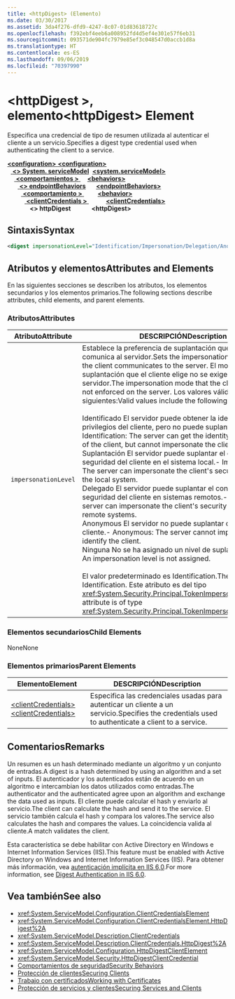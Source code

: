 ```yaml
---
title: <httpDigest> (Elemento)
ms.date: 03/30/2017
ms.assetid: 3da4f276-dfd9-4247-8c07-01d83618727c
ms.openlocfilehash: f392ebf4eeb6a008952fd4d5ef4e301e57f6eb31
ms.sourcegitcommit: 093571de904fc7979e85ef3c048547d0accb1d8a
ms.translationtype: HT
ms.contentlocale: es-ES
ms.lasthandoff: 09/06/2019
ms.locfileid: "70397990"
---
```

# <a name="httpdigest-element"></a><span data-ttu-id="29e10-102">\<httpDigest >, elemento</span><span class="sxs-lookup"><span data-stu-id="29e10-102">\<httpDigest> Element</span></span>
<span data-ttu-id="29e10-103">Especifica una credencial de tipo de resumen utilizada al autenticar el cliente a un servicio.</span><span class="sxs-lookup"><span data-stu-id="29e10-103">Specifies a digest type credential used when authenticating the client to a service.</span></span>  
  
<span data-ttu-id="29e10-104">[ **\<configuration>** ](../configuration-element.md)</span><span class="sxs-lookup"><span data-stu-id="29e10-104">[**\<configuration>**](../configuration-element.md)</span></span>\
<span data-ttu-id="29e10-105">&nbsp;&nbsp;[ **\<> System. serviceModel**](system-servicemodel.md)</span><span class="sxs-lookup"><span data-stu-id="29e10-105">&nbsp;&nbsp;[**\<system.serviceModel>**](system-servicemodel.md)</span></span>\
<span data-ttu-id="29e10-106">&nbsp;&nbsp;&nbsp;&nbsp;[ **\<comportamientos >** ](behaviors.md)</span><span class="sxs-lookup"><span data-stu-id="29e10-106">&nbsp;&nbsp;&nbsp;&nbsp;[**\<behaviors>**](behaviors.md)</span></span>\
<span data-ttu-id="29e10-107">&nbsp;&nbsp;&nbsp;&nbsp;&nbsp;&nbsp;[ **\<> endpointBehaviors**](endpointbehaviors.md)</span><span class="sxs-lookup"><span data-stu-id="29e10-107">&nbsp;&nbsp;&nbsp;&nbsp;&nbsp;&nbsp;[**\<endpointBehaviors>**](endpointbehaviors.md)</span></span>\
<span data-ttu-id="29e10-108">&nbsp;&nbsp;&nbsp;&nbsp;&nbsp;&nbsp;&nbsp;&nbsp;[ **\<comportamiento >** ](behavior-of-endpointbehaviors.md)</span><span class="sxs-lookup"><span data-stu-id="29e10-108">&nbsp;&nbsp;&nbsp;&nbsp;&nbsp;&nbsp;&nbsp;&nbsp;[**\<behavior>**](behavior-of-endpointbehaviors.md)</span></span>\
<span data-ttu-id="29e10-109">&nbsp;&nbsp;&nbsp;&nbsp;&nbsp;&nbsp;&nbsp;&nbsp;&nbsp;&nbsp;[ **\<clientCredentials >** ](clientcredentials.md)</span><span class="sxs-lookup"><span data-stu-id="29e10-109">&nbsp;&nbsp;&nbsp;&nbsp;&nbsp;&nbsp;&nbsp;&nbsp;&nbsp;&nbsp;[**\<clientCredentials>**](clientcredentials.md)</span></span>\
<span data-ttu-id="29e10-110">&nbsp;&nbsp;&nbsp;&nbsp;&nbsp;&nbsp;&nbsp;&nbsp;&nbsp;&nbsp;&nbsp;&nbsp; **\<> httpDigest**</span><span class="sxs-lookup"><span data-stu-id="29e10-110">&nbsp;&nbsp;&nbsp;&nbsp;&nbsp;&nbsp;&nbsp;&nbsp;&nbsp;&nbsp;&nbsp;&nbsp;**\<httpDigest>**</span></span>  
  
## <a name="syntax"></a><span data-ttu-id="29e10-111">Sintaxis</span><span class="sxs-lookup"><span data-stu-id="29e10-111">Syntax</span></span>  
  
```xml  
<digest impersonationLevel="Identification/Impersonation/Delegation/Anonymous/None" />
```  
  
## <a name="attributes-and-elements"></a><span data-ttu-id="29e10-112">Atributos y elementos</span><span class="sxs-lookup"><span data-stu-id="29e10-112">Attributes and Elements</span></span>  
 <span data-ttu-id="29e10-113">En las siguientes secciones se describen los atributos, los elementos secundarios y los elementos primarios.</span><span class="sxs-lookup"><span data-stu-id="29e10-113">The following sections describe attributes, child elements, and parent elements.</span></span>  
  
### <a name="attributes"></a><span data-ttu-id="29e10-114">Atributos</span><span class="sxs-lookup"><span data-stu-id="29e10-114">Attributes</span></span>  
  
|<span data-ttu-id="29e10-115">Atributo</span><span class="sxs-lookup"><span data-stu-id="29e10-115">Attribute</span></span>|<span data-ttu-id="29e10-116">DESCRIPCIÓN</span><span class="sxs-lookup"><span data-stu-id="29e10-116">Description</span></span>|  
|---------------|-----------------|  
|`impersonationLevel`|<span data-ttu-id="29e10-117">Establece la preferencia de suplantación que el cliente comunica al servidor.</span><span class="sxs-lookup"><span data-stu-id="29e10-117">Sets the impersonation preference that the client communicates to the server.</span></span> <span data-ttu-id="29e10-118">El modo de suplantación que el cliente elige no se exige en el servidor.</span><span class="sxs-lookup"><span data-stu-id="29e10-118">The impersonation mode that the client selects is not enforced on the server.</span></span> <span data-ttu-id="29e10-119">Los valores válidos son los siguientes:</span><span class="sxs-lookup"><span data-stu-id="29e10-119">Valid values include the following:</span></span><br /><br /> <span data-ttu-id="29e10-120">Identificado El servidor puede obtener la identidad y los privilegios del cliente, pero no puede suplantar al cliente.</span><span class="sxs-lookup"><span data-stu-id="29e10-120">-   Identification: The server can get the identity and privileges of the client, but cannot impersonate the client.</span></span><br /><span data-ttu-id="29e10-121">Suplantación El servidor puede suplantar el contexto de seguridad del cliente en el sistema local.</span><span class="sxs-lookup"><span data-stu-id="29e10-121">-   Impersonation: The server can impersonate the client's security context on the local system.</span></span><br /><span data-ttu-id="29e10-122">Delegado El servidor puede suplantar el contexto de seguridad del cliente en sistemas remotos.</span><span class="sxs-lookup"><span data-stu-id="29e10-122">-   Delegation: The server can impersonate the client's security context on remote systems.</span></span><br /><span data-ttu-id="29e10-123">Anonymous El servidor no puede suplantar o identificar al cliente.</span><span class="sxs-lookup"><span data-stu-id="29e10-123">-   Anonymous: The server cannot impersonate or identify the client.</span></span><br /><span data-ttu-id="29e10-124">Ninguna No se ha asignado un nivel de suplantación.</span><span class="sxs-lookup"><span data-stu-id="29e10-124">-   None: An impersonation level is not assigned.</span></span><br /><br /> <span data-ttu-id="29e10-125">El valor predeterminado es Identification.</span><span class="sxs-lookup"><span data-stu-id="29e10-125">The default is Identification.</span></span> <span data-ttu-id="29e10-126">Este atributo es del tipo <xref:System.Security.Principal.TokenImpersonationLevel>.</span><span class="sxs-lookup"><span data-stu-id="29e10-126">This attribute is of type <xref:System.Security.Principal.TokenImpersonationLevel>.</span></span>|  
  
### <a name="child-elements"></a><span data-ttu-id="29e10-127">Elementos secundarios</span><span class="sxs-lookup"><span data-stu-id="29e10-127">Child Elements</span></span>  
 <span data-ttu-id="29e10-128">None</span><span class="sxs-lookup"><span data-stu-id="29e10-128">None</span></span>  
  
### <a name="parent-elements"></a><span data-ttu-id="29e10-129">Elementos primarios</span><span class="sxs-lookup"><span data-stu-id="29e10-129">Parent Elements</span></span>  
  
|<span data-ttu-id="29e10-130">Elemento</span><span class="sxs-lookup"><span data-stu-id="29e10-130">Element</span></span>|<span data-ttu-id="29e10-131">DESCRIPCIÓN</span><span class="sxs-lookup"><span data-stu-id="29e10-131">Description</span></span>|  
|-------------|-----------------|  
|[<span data-ttu-id="29e10-132">\<clientCredentials></span><span class="sxs-lookup"><span data-stu-id="29e10-132">\<clientCredentials></span></span>](clientcredentials.md)|<span data-ttu-id="29e10-133">Especifica las credenciales usadas para autenticar un cliente a un servicio.</span><span class="sxs-lookup"><span data-stu-id="29e10-133">Specifies the credentials used to authenticate a client to a service.</span></span>|  
  
## <a name="remarks"></a><span data-ttu-id="29e10-134">Comentarios</span><span class="sxs-lookup"><span data-stu-id="29e10-134">Remarks</span></span>  
 <span data-ttu-id="29e10-135">Un resumen es un hash determinado mediante un algoritmo y un conjunto de entradas.</span><span class="sxs-lookup"><span data-stu-id="29e10-135">A digest is a hash determined by using an algorithm and a set of inputs.</span></span> <span data-ttu-id="29e10-136">El autenticador y los autenticados están de acuerdo en un algoritmo e intercambian los datos utilizados como entradas.</span><span class="sxs-lookup"><span data-stu-id="29e10-136">The authenticator and the authenticated agree upon an algorithm and exchange the data used as inputs.</span></span> <span data-ttu-id="29e10-137">El cliente puede calcular el hash y enviarlo al servicio.</span><span class="sxs-lookup"><span data-stu-id="29e10-137">The client can calculate the hash and send it to the service.</span></span> <span data-ttu-id="29e10-138">El servicio también calcula el hash y compara los valores.</span><span class="sxs-lookup"><span data-stu-id="29e10-138">The service also calculates the hash and compares the values.</span></span> <span data-ttu-id="29e10-139">La coincidencia valida al cliente.</span><span class="sxs-lookup"><span data-stu-id="29e10-139">A match validates the client.</span></span>  
  
 <span data-ttu-id="29e10-140">Esta característica se debe habilitar con Active Directory en Windows e Internet Information Services (IIS).</span><span class="sxs-lookup"><span data-stu-id="29e10-140">This feature must be enabled with Active Directory on Windows and Internet Information Services (IIS).</span></span> <span data-ttu-id="29e10-141">Para obtener más información, vea [autenticación implícita en IIS 6,0](https://go.microsoft.com/fwlink/?LinkId=88443).</span><span class="sxs-lookup"><span data-stu-id="29e10-141">For more information, see [Digest Authentication in IIS 6.0](https://go.microsoft.com/fwlink/?LinkId=88443).</span></span>  
  
## <a name="see-also"></a><span data-ttu-id="29e10-142">Vea también</span><span class="sxs-lookup"><span data-stu-id="29e10-142">See also</span></span>

- <xref:System.ServiceModel.Configuration.ClientCredentialsElement>
- <xref:System.ServiceModel.Configuration.ClientCredentialsElement.HttpDigest%2A>
- <xref:System.ServiceModel.Description.ClientCredentials>
- <xref:System.ServiceModel.Description.ClientCredentials.HttpDigest%2A>
- <xref:System.ServiceModel.Configuration.HttpDigestClientElement>
- <xref:System.ServiceModel.Security.HttpDigestClientCredential>
- [<span data-ttu-id="29e10-143">Comportamientos de seguridad</span><span class="sxs-lookup"><span data-stu-id="29e10-143">Security Behaviors</span></span>](../../../wcf/feature-details/security-behaviors-in-wcf.md)
- [<span data-ttu-id="29e10-144">Protección de clientes</span><span class="sxs-lookup"><span data-stu-id="29e10-144">Securing Clients</span></span>](../../../wcf/securing-clients.md)
- [<span data-ttu-id="29e10-145">Trabajo con certificados</span><span class="sxs-lookup"><span data-stu-id="29e10-145">Working with Certificates</span></span>](../../../wcf/feature-details/working-with-certificates.md)
- [<span data-ttu-id="29e10-146">Protección de servicios y clientes</span><span class="sxs-lookup"><span data-stu-id="29e10-146">Securing Services and Clients</span></span>](../../../wcf/feature-details/securing-services-and-clients.md)
